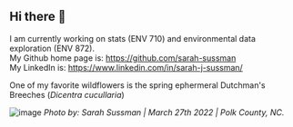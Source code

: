 ## Hi there 👋
I am currently working on stats (ENV 710) and environmental data exploration (ENV 872).\
My Github home page is: https://github.com/sarah-sussman \
My LinkedIn is: https://www.linkedin.com/in/sarah-j-sussman/ 

One of my favorite wildflowers is the spring ephermeral Dutchman's Breeches (_Dicentra cucullaria_)

![image](https://github.com/user-attachments/assets/213198fd-b620-4aeb-801b-f7997f630d10)
_Photo by: Sarah Sussman | March 27th 2022 | Polk County, NC._
<!--
**sarah-sussman/sarah-sussman** is a ✨ _special_ ✨ repository because its `README.md` (this file) appears on your GitHub profile.

Here are some ideas to get you started:

- 🔭 I’m currently working on ...
- 🌱 I’m currently learning ...
- 👯 I’m looking to collaborate on ...
- 🤔 I’m looking for help with ...
- 💬 Ask me about ...
- 📫 How to reach me: ...
- 😄 Pronouns: ...
- ⚡ Fun fact: ...
-->
